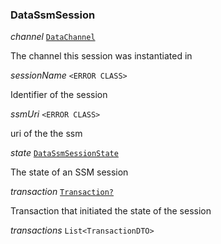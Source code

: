 

### DataSsmSession  
  
<article>

*channel* [`DataChannel`](#datachannel) 

The channel this session was instantiated in

</article>
<article>

*sessionName* `<ERROR CLASS>` 

Identifier of the session

</article>
<article>

*ssmUri* `<ERROR CLASS>` 

uri of the the ssm

</article>
<article>

*state* [`DataSsmSessionState`](#datassmsessionstate) 

The state of an SSM session

</article>
<article>

*transaction* [`Transaction?`](/docs/ssm-chaincode-models--page#ssm-chaincode-blockchain-content) 

Transaction that initiated the state of the session

</article>
<article>

*transactions* `List<TransactionDTO>` 

</article>


